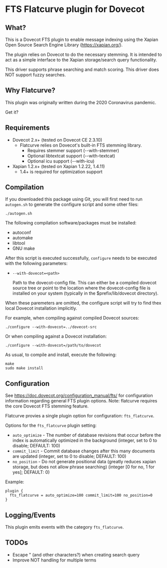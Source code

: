 FTS Flatcurve plugin for Dovecot
================================

What?
-----

This is a Dovecot FTS plugin to enable message indexing using the Xapian
Open Source Search Engine Library (https://xapian.org/).

The plugin relies on Dovecot to do the necessary stemming. It is intended
to act as a simple interface to the Xapian storage/search query
functionality.

This driver supports phrase searching and match scoring.  This driver does
NOT support fuzzy searches.


Why Flatcurve?
--------------

This plugin was originally written during the 2020 Coronavirus pandemic.

Get it?


Requirements
------------

* Dovecot 2.x+ (tested on Dovecot CE 2.3.10)
  - Flatcurve relies on Dovecot's built-in FTS stemming library.
    - Requires stemmer support (--with-stemmer)
    - Optional libtextcat support (--with-textcat)
    - Optional icu support (--with-icu)
* Xapian 1.2.x+ (tested on Xapian 1.2.22, 1.4.11)
  - 1.4+ is required for optimization support


Compilation
-----------

If you downloaded this package using Git, you will first need to run
`autogen.sh` to generate the configure script and some other files:

```
./autogen.sh
```

The following compilation software/packages must be installed:

 - autoconf
 - automake
 - libtool
 - GNU make

After this script is executed successfully, `configure` needs to be executed
with the following parameters:

 - `--with-dovecot=<path>`

   Path to the dovecot-config file. This can either be a compiled dovecot
   source tree or point to the location where the dovecot-config file is
   installed on your system (typically in the $prefix/lib/dovecot directory).

When these paremeters are omitted, the configure script will try to find thex
local Dovecot installation implicitly.

For example, when compiling against compiled Dovecot sources:

```
./configure --with-dovecot=../dovecot-src
```

Or when compiling against a Dovecot installation:

```
./configure --with-dovecot=/path/to/dovecot
```

As usual, to compile and install, execute the following:

```
make
sudo make install
```

Configuration
-------------

See https://doc.dovecot.org/configuration_manual/fts/ for configuration
information regarding general FTS plugin options.  Note: flatcurve requires
the core Dovecot FTS stemming feature.

Flatcurve provies a single plugin option for configuration: `fts_flatcurve`.

Options for the `fts_flatcurve` plugin setting:

 - `auto_optimize` - The number of database revisions that occur before the
                     index is automatically optimized in the background
                     (integer, set to 0 to disable; DEFAULT: 100)
 - `commit_limit` - Commit database changes after this many documents are
                    updated
		    (integer, set to 0 to disable; DEFAULT: 100)
 - `no_position` - Do not generate positional data (greatly reduces xapian
		   storage, but does not allow phrase searching)
		   (integer [0 for no, 1 for yes]; DEFAULT: 0)

Example:

```
plugin {
  fts_flatcurve = auto_optimize=100 commit_limit=100 no_position=0
}
```


Logging/Events
--------------

This plugin emits events with the category `fts_flatcurve`.


TODOs
-----

- Escape " (and other characters?) when creating search query
- Improve NOT handling for multiple terms
